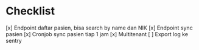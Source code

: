 # Checklist

[x] Endpoint daftar pasien, bisa search by name dan NIK
[x] Endpoint sync pasien
[x] Cronjob sync pasien tiap 1 jam
[x] Multitenant
[ ] Export log ke sentry
